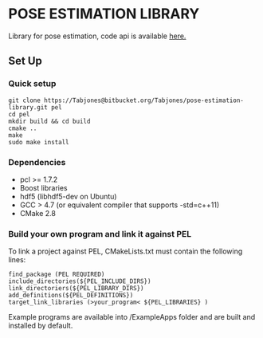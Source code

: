 POSE ESTIMATION LIBRARY
=======================

Library for pose estimation, code api is available [here.](http://federicocp.bitbucket.org/pel/index.html)

Set Up
------------
### Quick setup
```
git clone https://Tabjones@bitbucket.org/Tabjones/pose-estimation-library.git pel
cd pel
mkdir build && cd build
cmake ..
make
sudo make install
```
### Dependencies
  + pcl >= 1.7.2
  + Boost libraries
  + hdf5 (libhdf5-dev on Ubuntu)
  + GCC  > 4.7 (or equivalent compiler that supports -std=c++11)
  + CMake 2.8
### Build your own program and link it against PEL
To link a project against PEL, CMakeLists.txt must contain the following lines:
```
find_package (PEL REQUIRED)
include_directories(${PEL_INCLUDE_DIRS})
link_directoriers(${PEL_LIBRARY_DIRS})
add_definitions(${PEL_DEFINITIONS})
target_link_libraries (>your_program< ${PEL_LIBRARIES} )
```
Example programs are available into /ExampleApps folder and are built and installed by default.
